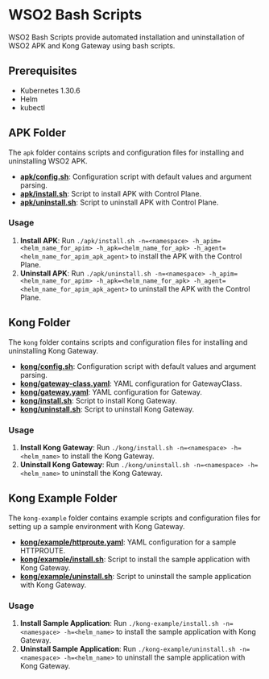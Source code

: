 # WSO2 Bash Scripts
WSO2 Bash Scripts provide automated installation and uninstallation of WSO2 APK and Kong Gateway using bash scripts.

## Prerequisites
- Kubernetes 1.30.6
- Helm
- kubectl

## APK Folder
The `apk` folder contains scripts and configuration files for installing and uninstalling WSO2 APK.

- **[apk/config.sh](apk/config.sh)**: Configuration script with default values and argument parsing.
- **[apk/install.sh](apk/install.sh)**: Script to install APK with Control Plane.
- **[apk/uninstall.sh](apk/uninstall.sh)**: Script to uninstall APK with Control Plane.

### Usage
1. **Install APK**: Run `./apk/install.sh -n=<namespace> -h_apim=<helm_name_for_apim> -h_apk=<helm_name_for_apk> -h_agent=<helm_name_for_apim_apk_agent>` to install the APK with the Control Plane.
2. **Uninstall APK**: Run `./apk/uninstall.sh -n=<namespace> -h_apim=<helm_name_for_apim> -h_apk=<helm_name_for_apk> -h_agent=<helm_name_for_apim_apk_agent>` to uninstall the APK with the Control Plane.

## Kong Folder
The `kong` folder contains scripts and configuration files for installing and uninstalling Kong Gateway.

- **[kong/config.sh](kong/config.sh)**: Configuration script with default values and argument parsing.
- **[kong/gateway-class.yaml](kong/gateway-class.yaml)**: YAML configuration for GatewayClass.
- **[kong/gateway.yaml](kong/gateway.yaml)**: YAML configuration for Gateway.
- **[kong/install.sh](kong/install.sh)**: Script to install Kong Gateway.
- **[kong/uninstall.sh](kong/uninstall.sh)**: Script to uninstall Kong Gateway.

### Usage
1. **Install Kong Gateway**: Run `./kong/install.sh -n=<namespace> -h=<helm_name>` to install the Kong Gateway.
2. **Uninstall Kong Gateway**: Run `./kong/uninstall.sh -n=<namespace> -h=<helm_name>` to uninstall the Kong Gateway.

## Kong Example Folder
The `kong-example` folder contains example scripts and configuration files for setting up a sample environment with Kong Gateway.

- **[kong/example/httproute.yaml](kong/example/sample-app.yaml)**: YAML configuration for a sample HTTPROUTE.
- **[kong/example/install.sh](kong/example/install.sh)**: Script to install the sample application with Kong Gateway.
- **[kong/example/uninstall.sh](kong/example/uninstall.sh)**: Script to uninstall the sample application with Kong Gateway.

### Usage
1. **Install Sample Application**: Run `./kong-example/install.sh -n=<namespace> -h=<helm_name>` to install the sample application with Kong Gateway.
2. **Uninstall Sample Application**: Run `./kong-example/uninstall.sh -n=<namespace> -h=<helm_name>` to uninstall the sample application with Kong Gateway.